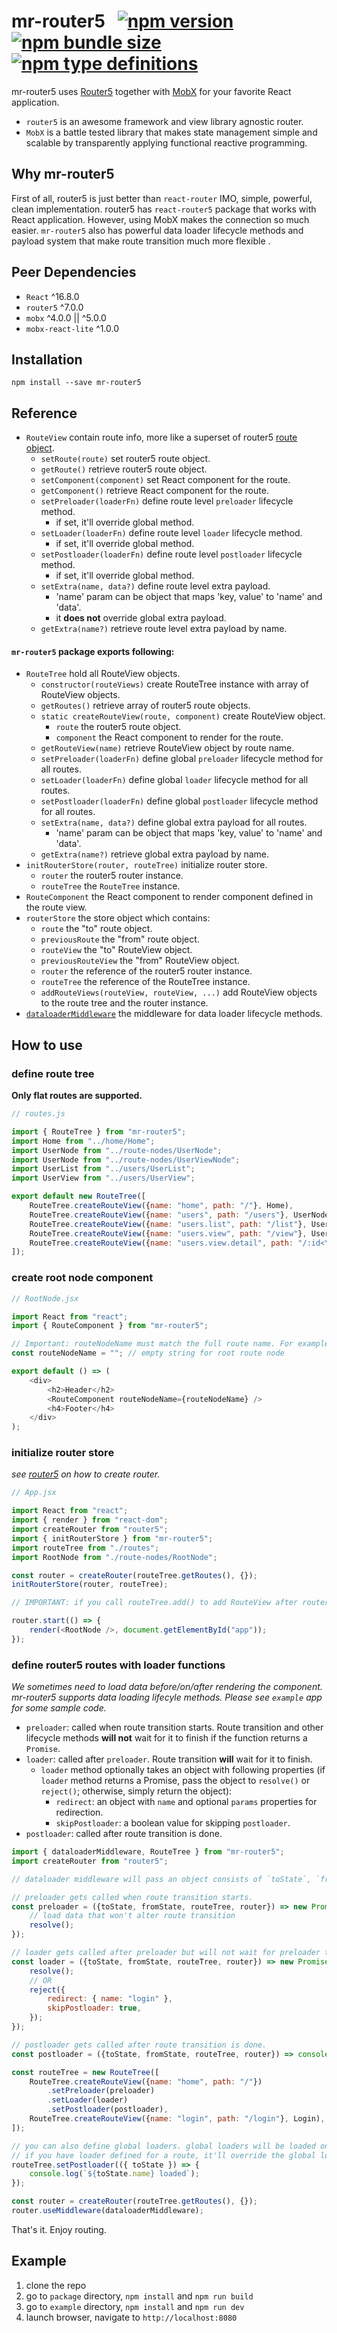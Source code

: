 # mr-router5 &nbsp; [![npm version](https://img.shields.io/npm/v/mr-router5)](https://www.npmjs.com/package/mr-router5) [![npm bundle size](https://img.shields.io/bundlephobia/min/mr-router5)](https://bundlephobia.com/result?p=mr-router5) [![npm type definitions](https://img.shields.io/npm/types/mr-router5)](https://www.npmjs.com/package/mr-router5)

mr-router5 uses [Router5](https://router5.js.org) together with [MobX](https://mobx.js.org) for your favorite React application.

- `router5` is an awesome framework and view library agnostic router.
- `MobX` is a battle tested library that makes state management simple and scalable by transparently applying functional reactive programming.


## Why mr-router5

First of all, router5 is just better than `react-router` IMO, simple, powerful, clean implementation. router5 has `react-router5` package that works with React application. However, using MobX makes the connection so much easier. `mr-router5` also has powerful data loader lifecycle methods and payload system that make route transition much more flexible .


## Peer Dependencies

- `React` ^16.8.0
- `router5` ^7.0.0
- `mobx` ^4.0.0 || ^5.0.0
- `mobx-react-lite` ^1.0.0


## Installation
`npm install --save mr-router5`


## Reference

- `RouteView` contain route info, more like a superset of router5 [route object](https://router5.js.org/guides/defining-routes).
    - `setRoute(route)` set router5 route object.
    - `getRoute()` retrieve router5 route object.
    - `setComponent(component)` set React component for the route.
    - `getComponent()` retrieve React component for the route.
    - `setPreloader(loaderFn)` define route level `preloader` lifecycle method.
        - if set, it'll override global method.
    - `setLoader(loaderFn)` define route level `loader` lifecycle method.
        - if set, it'll override global method.
    - `setPostloader(loaderFn)` define route level `postloader` lifecycle method.
        - if set, it'll override global method.
    - `setExtra(name, data?)` define route level extra payload.
        - 'name' param can be object that maps 'key, value' to 'name' and 'data'.
        - it **does not** override global extra payload.
    - `getExtra(name?)` retrieve route level extra payload by name.

#### `mr-router5` package exports following:
- `RouteTree` hold all RouteView objects.
    - `constructor(routeViews)` create RouteTree instance with array of RouteView objects.
    - `getRoutes()` retrieve array of router5 route objects.
    - `static createRouteView(route, component)` create RouteView object.
        - `route` the router5 route object.
        - `component` the React component to render for the route.
    - `getRouteView(name)` retrieve RouteView object by route name.
    - `setPreloader(loaderFn)` define global `preloader` lifecycle method for all routes.
    - `setLoader(loaderFn)` define global `loader` lifecycle method for all routes.
    - `setPostloader(loaderFn)` define global `postloader` lifecycle method for all routes.
    - `setExtra(name, data?)` define global extra payload for all routes.
        - 'name' param can be object that maps 'key, value' to 'name' and 'data'.
    - `getExtra(name?)` retrieve global extra payload by name.
- `initRouterStore(router, routeTree)` initialize router store.
    - `router` the router5 router instance.
    - `routeTree` the `RouteTree` instance.
- `RouteComponent` the React component to render component defined in the route view.
- `routerStore` the store object which contains:
    - `route` the "to" route object.
    - `previousRoute` the "from" route object.
    - `routeView` the "to" RouteView object.
    - `previousRouteView` the "from" RouteView object.
    - `router` the reference of the router5 router instance.
    - `routeTree` the reference of the RouteTree instance.
    - `addRouteViews(routeView, routeView, ...)` add RouteView objects to the route tree and the router instance.
- [`dataloaderMiddleware`](#dataloader) the middleware for data loader lifecycle methods.


## How to use

### define route tree

**Only flat routes are supported.**

```js
// routes.js

import { RouteTree } from "mr-router5";
import Home from "../home/Home";
import UserNode from "../route-nodes/UserNode";
import UserNode from "../route-nodes/UserViewNode";
import UserList from "../users/UserList";
import UserView from "../users/UserView";

export default new RouteTree([
    RouteTree.createRouteView({name: "home", path: "/"}, Home),
    RouteTree.createRouteView({name: "users", path: "/users"}, UserNode),
    RouteTree.createRouteView({name: "users.list", path: "/list"}, UserList),
    RouteTree.createRouteView({name: "users.view", path: "/view"}, UserViewNode),
    RouteTree.createRouteView({name: "users.view.detail", path: "/:id<\\d+>"}, UserView),
]);

```

### create root node component

```js
// RootNode.jsx

import React from "react";
import { RouteComponent } from "mr-router5";

// Important: routeNodeName must match the full route name. For example, `users.view` instead of `view`.*
const routeNodeName = ""; // empty string for root route node

export default () => (
    <div>
        <h2>Header</h2>
        <RouteComponent routeNodeName={routeNodeName} />
        <h4>Footer</h4>
    </div>
);
```

### initialize router store

*see [router5](https://router5.js.org/guides/defining-routes#adding-routes) on how to create router.*

```js
// App.jsx

import React from "react";
import { render } from "react-dom";
import createRouter from "router5";
import { initRouterStore } from "mr-router5";
import routeTree from "./routes";
import RootNode from "./route-nodes/RootNode";

const router = createRouter(routeTree.getRoutes(), {});
initRouterStore(router, routeTree);

// IMPORTANT: if you call routeTree.add() to add RouteView after router is created, you need to call `router.add(routeTree.getRoutes())` to add new routes as well.

router.start(() => {
    render(<RootNode />, document.getElementById("app"));
});
```
<a name="dataloader"></a>
### define router5 routes with loader functions

*We sometimes need to load data before/on/after rendering the component. mr-router5 supports data loading lifecyle methods. Please see `example` app for some sample code.*
- `preloader`: called when route transition starts. Route transition and other lifecycle methods **will not** wait for it to finish if the function returns a `Promise`.
- `loader`: called after `preloader`. Route transition **will** wait for it to finish.
    - `loader` method optionally takes an object with following properties (if `loader` method returns a Promise, pass the object to `resolve()` or `reject()`; otherwise, simply return the object):
        - `redirect`: an object with `name` and optional `params` properties for redirection.
        - `skipPostloader`: a boolean value for skipping `postloader`.
- `postloader`: called after route transition is done.


```js
import { dataloaderMiddleware, RouteTree } from "mr-router5";
import createRouter from "router5";

// dataloader middleware will pass an object consists of `toState`, `fromState`, `routeTree`, `router` properties as argument to loader functions.

// preloader gets called when route transition starts.
const preloader = ({toState, fromState, routeTree, router}) => new Promise((resolve) => {
    // load data that won't alter route transition
    resolve();
});

// loader gets called after preloader but will not wait for preloader to settle.
const loader = ({toState, fromState, routeTree, router}) => new Promise((resolve, reject) => {
    resolve();
    // OR
    reject({
        redirect: { name: "login" },
        skipPostloader: true,
    });
});

// postloader gets called after route transition is done.
const postloader = ({toState, fromState, routeTree, router}) => console.log("transition is done.");

const routeTree = new RouteTree([
    RouteTree.createRouteView({name: "home", path: "/"})
        .setPreloader(preloader)
        .setLoader(loader)
        .setPostloader(postloader),
    RouteTree.createRouteView({name: "login", path: "/login"}, Login),
]);

// you can also define global loaders. global loaders will be loaded on all routes.
// if you have loader defined for a route, it'll override the global loader.
routeTree.setPostloader(({ toState }) => {
    console.log(`${toState.name} loaded`);
});

const router = createRouter(routeTree.getRoutes(), {});
router.useMiddleware(dataloaderMiddleware);
```

That's it. Enjoy routing.


## Example

1. clone the repo
1. go to `package` directory, `npm install` and `npm run build`
1. go to `example` directory, `npm install` and `npm run dev`
1. launch browser, navigate to `http://localhost:8080`

